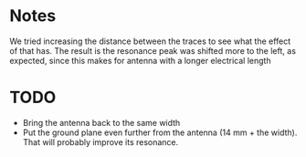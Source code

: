 # Notes
We tried increasing the distance between the traces to see what the effect of that has. The result is the resonance peak was shifted more to the left, as expected, since this makes for antenna with a longer electrical length

# TODO
- Bring the antenna back to the same width
- Put the ground plane even further from the antenna (14 mm + the width). That will probably improve its resonance.

